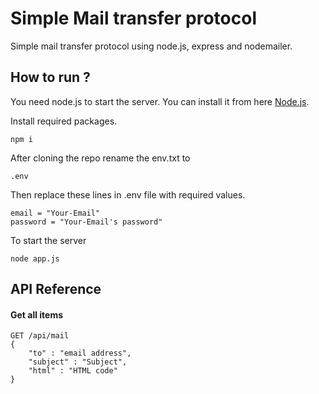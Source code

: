# Simple Mail transfer protocol
Simple mail transfer protocol using node.js, express and nodemailer.


## How to run ?

You need node.js to start the server. You can install it from here [Node.js](https://nodejs.org/en/download/).

Install required packages.
```
npm i
```
After cloning the repo rename the env.txt to
```
.env
```
Then replace these lines in .env file with required values.
```
email = "Your-Email"
password = "Your-Email's password"
```
To start the server
```
node app.js
```
  
## API Reference

#### Get all items

```http
GET /api/mail
{
    "to" : "email address",
    "subject" : "Subject",
    "html" : "HTML code"
}
```
  